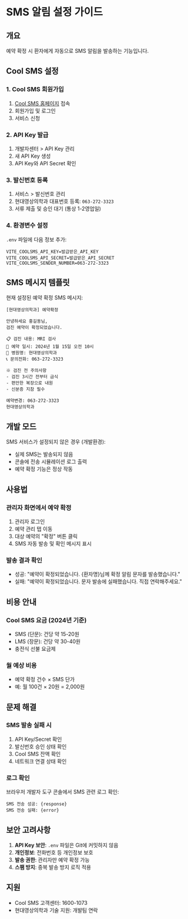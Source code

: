 # SMS 알림 설정 가이드

## 개요
예약 확정 시 환자에게 자동으로 SMS 알림을 발송하는 기능입니다.

## Cool SMS 설정

### 1. Cool SMS 회원가입
1. [Cool SMS 홈페이지](https://www.coolsms.co.kr/) 접속
2. 회원가입 및 로그인
3. 서비스 신청

### 2. API Key 발급
1. 개발자센터 > API Key 관리
2. 새 API Key 생성
3. API Key와 API Secret 확인

### 3. 발신번호 등록
1. 서비스 > 발신번호 관리
2. 현대영상의학과 대표번호 등록: `063-272-3323`
3. 서류 제출 및 승인 대기 (통상 1-2영업일)

### 4. 환경변수 설정
`.env` 파일에 다음 정보 추가:
```env
VITE_COOLSMS_API_KEY=발급받은_API_KEY
VITE_COOLSMS_API_SECRET=발급받은_API_SECRET
VITE_COOLSMS_SENDER_NUMBER=063-272-3323
```

## SMS 메시지 템플릿

현재 설정된 예약 확정 SMS 메시지:

```
[현대영상의학과] 예약확정

안녕하세요 홍길동님,
검진 예약이 확정되었습니다.

📋 검진 내용: MRI 검사
📅 예약 일시: 2024년 1월 15일 오전 10시
🏥 병원명: 현대영상의학과
📞 문의전화: 063-272-3323

※ 검진 전 주의사항
- 검진 3시간 전부터 금식
- 편안한 복장으로 내원
- 신분증 지참 필수

예약변경: 063-272-3323
현대영상의학과
```

## 개발 모드

SMS 서비스가 설정되지 않은 경우 (개발환경):
- 실제 SMS는 발송되지 않음
- 콘솔에 전송 시뮬레이션 로그 출력
- 예약 확정 기능은 정상 작동

## 사용법

### 관리자 화면에서 예약 확정
1. 관리자 로그인
2. 예약 관리 탭 이동
3. 대상 예약의 "확정" 버튼 클릭
4. SMS 자동 발송 및 확인 메시지 표시

### 발송 결과 확인
- 성공: "예약이 확정되었습니다. {환자명}님께 확정 알림 문자를 발송했습니다."
- 실패: "예약이 확정되었습니다. 문자 발송에 실패했습니다. 직접 연락해주세요."

## 비용 안내

### Cool SMS 요금 (2024년 기준)
- SMS (단문): 건당 약 15-20원
- LMS (장문): 건당 약 30-40원
- 충전식 선불 요금제

### 월 예상 비용
- 예약 확정 건수 × SMS 단가
- 예: 월 100건 × 20원 = 2,000원

## 문제 해결

### SMS 발송 실패 시
1. API Key/Secret 확인
2. 발신번호 승인 상태 확인
3. Cool SMS 잔액 확인
4. 네트워크 연결 상태 확인

### 로그 확인
브라우저 개발자 도구 콘솔에서 SMS 관련 로그 확인:
```
SMS 전송 성공: {response}
SMS 전송 실패: {error}
```

## 보안 고려사항

1. **API Key 보안**: `.env` 파일은 Git에 커밋하지 않음
2. **개인정보**: 전화번호 등 개인정보 보호
3. **발송 권한**: 관리자만 예약 확정 가능
4. **스팸 방지**: 중복 발송 방지 로직 적용

## 지원

- Cool SMS 고객센터: 1600-1073
- 현대영상의학과 기술 지원: 개발팀 연락